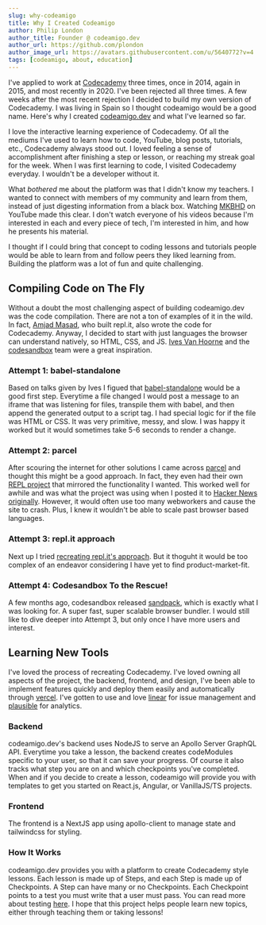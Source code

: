```yaml
---
slug: why-codeamigo
title: Why I Created Codeamigo
author: Philip London
author_title: Founder @ codeamigo.dev
author_url: https://github.com/plondon
author_image_url: https://avatars.githubusercontent.com/u/5640772?v=4
tags: [codeamigo, about, education]
---
```


I've applied to work at [Codecademy](https://www.codecademy.com/) three times, once in 2014, again in 2015, and most recently in 2020. I've been rejected all three times. A few weeks after the most recent rejection I decided to build my own version of Codecademy. I was living in Spain so I thought codeamigo would be a good name. Here's why I created [codeamigo.dev](https://codeamigo.dev) and what I've learned so far.

I love the interactive learning experience of Codecademy. Of all the mediums I've used to learn how to code, YouTube, blog posts, tutorials, etc., Codecademy always stood out. I loved feeling a sense of accomplishment after finishing a step or lesson, or reaching my streak goal for the week. When I was first learning to code, I visited Codecademy everyday. I wouldn't be a developer without it.

What _bothered_ me about the platform was that I didn't know my teachers. I wanted to connect with members of my community and learn from them, instead of just digesting information from a black box. Watching [MKBHD](https://www.youtube.com/user/marquesbrownlee) on YouTube made this clear. I don't watch everyone of his videos because I'm interested in each and every piece of tech, I'm interested in him, and how he presents his material.

I thought if I could bring that concept to coding lessons and tutorials people would be able to learn from and follow peers they liked learning from. Building the platform was a lot of fun and quite challenging.

## Compiling Code on The Fly

Without a doubt the most challenging aspect of building codeamigo.dev was the code compilation. There are not a ton of examples of it in the wild. In fact, [Amjad Masad](https://twitter.com/amasad), who built repl.it, also wrote the code for Codecademy. Anyway, I decided to start with just languages the browser can understand natively, so HTML, CSS, and JS. [Ives Van Hoorne](https://twitter.com/compuives) and the [codesandbox](https://codesandbox.io) team were a great inspiration.

### Attempt 1: babel-standalone

Based on talks given by Ives I figued that [babel-standalone](https://babeljs.io/docs/en/babel-standalone) would be a good first step. Everytime a file changed I would post a message to an iframe that was listening for files, transpile them with babel, and then append the generated output to a script tag. I had special logic for if the file was HTML or CSS. It was very primitive, messy, and slow. I was happy it worked but it would sometimes take 5-6 seconds to render a change.

### Attempt 2: parcel

After scouring the internet for other solutions I came across [parcel](https://github.com/parcel-bundler/parcel/issues/1253) and thought this might be a good approach. In fact, they even had their own [REPL project](https://parcel-repl.vercel.app/) that mirrored the functionality I wanted. This worked well for awhile and was what the project was using when I posted it to [Hacker News originally](https://news.ycombinator.com/item?id=26464998). However, it would often use too many webworkers and cause the site to crash. Plus, I knew it wouldn't be able to scale past browser based languages.

### Attempt 3: repl.it approach

Next up I tried [recreating repl.it's approach](https://cloud.google.com/customers/repl-it). But it thoguht it would be too complex of an endeavor considering I have yet to find product-market-fit.

### Attempt 4: Codesandbox To the Rescue!

A few months ago, codesandbox released [sandpack](https://github.com/codesandbox/sandpack), which is exactly what I was looking for. A super fast, super scalable browser bundler. I would still like to dive deeper into Attempt 3, but only once I have more users and interest.

## Learning New Tools

I've loved the process of recreating Codecademy. I've loved owning all aspects of the project, the backend, frontend, and design, I've been able to implement features quickly and deploy them easily and automatically through [vercel](https://vercel.com). I've gotten to use and love [linear](https://linear.app) for issue management and [plausible](https://plausible.io/) for analytics.

### Backend

codeamigo.dev's backend uses NodeJS to serve an Apollo Server GraphQL API. Everytime you take a lesson, the backend creates codeModules specific to your user, so that it can save your progress. Of course it also tracks what step you are on and which checkpoints you've completed. When and if you decide to create a lesson, codeamigo will provide you with templates to get you started on React.js, Angular, or VanillaJS/TS projects.

### Frontend

The frontend is a NextJS app using apollo-client to manage state and tailwindcss for styling. 

### How It Works

codeamigo.dev provides you with a platform to create Codecademy style lessons. Each lesson is made up of Steps, and each Step is made up of Checkpoints. A Step can have many or no Checkpoints. Each Checkpoint points to a test you must write that a user must pass. You can read more about testing [here](https://docs.codeamigo.dev/docs/).
I hope that this project helps people learn new topics, either through teaching them or taking lessons!
